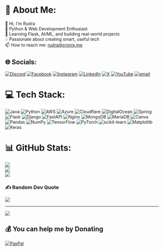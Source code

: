 # 💫 About Me:
👋 Hi, I'm Rudra  <br>🧠 Python & Web Development Enthusiast  <br>🚀 Learning Flask, AI/ML, and building real-world projects  <br>💡 Passionate about creating smart, useful tech  <br>📫 How to reach me: rudra@cronix.me<br>


## 🌐 Socials:
[![Discord](https://img.shields.io/badge/Discord-%237289DA.svg?logo=discord&logoColor=white)](https://discord.gg/YSbHEdKRBa) [![Facebook](https://img.shields.io/badge/Facebook-%231877F2.svg?logo=Facebook&logoColor=white)](https://facebook.com/RudraPatel ) [![Instagram](https://img.shields.io/badge/Instagram-%23E4405F.svg?logo=Instagram&logoColor=white)](https://instagram.com/overrudra) [![LinkedIn](https://img.shields.io/badge/LinkedIn-%230077B5.svg?logo=linkedin&logoColor=white)](https://linkedin.com/in/overrudra) [![X](https://img.shields.io/badge/X-black.svg?logo=X&logoColor=white)](https://x.com/overrudra) [![YouTube](https://img.shields.io/badge/YouTube-%23FF0000.svg?logo=YouTube&logoColor=white)](https://youtube.com/@UCMHTd4LM-WWaFr69ODLxSKA) [![email](https://img.shields.io/badge/Email-D14836?logo=gmail&logoColor=white)](mailto:rudra@cronix.me) 

# 💻 Tech Stack:
![Java](https://img.shields.io/badge/java-%23ED8B00.svg?style=for-the-badge&logo=openjdk&logoColor=white) ![Python](https://img.shields.io/badge/python-3670A0?style=for-the-badge&logo=python&logoColor=ffdd54) ![AWS](https://img.shields.io/badge/AWS-%23FF9900.svg?style=for-the-badge&logo=amazon-aws&logoColor=white) ![Azure](https://img.shields.io/badge/azure-%230072C6.svg?style=for-the-badge&logo=microsoftazure&logoColor=white) ![Cloudflare](https://img.shields.io/badge/Cloudflare-F38020?style=for-the-badge&logo=Cloudflare&logoColor=white) ![DigitalOcean](https://img.shields.io/badge/DigitalOcean-%230167ff.svg?style=for-the-badge&logo=digitalOcean&logoColor=white) ![Spring](https://img.shields.io/badge/spring-%236DB33F.svg?style=for-the-badge&logo=spring&logoColor=white) ![Flask](https://img.shields.io/badge/flask-%23000.svg?style=for-the-badge&logo=flask&logoColor=white) ![Django](https://img.shields.io/badge/django-%23092E20.svg?style=for-the-badge&logo=django&logoColor=white) ![FastAPI](https://img.shields.io/badge/FastAPI-005571?style=for-the-badge&logo=fastapi) ![Nginx](https://img.shields.io/badge/nginx-%23009639.svg?style=for-the-badge&logo=nginx&logoColor=white) ![MongoDB](https://img.shields.io/badge/MongoDB-%234ea94b.svg?style=for-the-badge&logo=mongodb&logoColor=white) ![MariaDB](https://img.shields.io/badge/MariaDB-003545?style=for-the-badge&logo=mariadb&logoColor=white) ![Canva](https://img.shields.io/badge/Canva-%2300C4CC.svg?style=for-the-badge&logo=Canva&logoColor=white) ![Pandas](https://img.shields.io/badge/pandas-%23150458.svg?style=for-the-badge&logo=pandas&logoColor=white) ![NumPy](https://img.shields.io/badge/numpy-%23013243.svg?style=for-the-badge&logo=numpy&logoColor=white) ![TensorFlow](https://img.shields.io/badge/TensorFlow-%23FF6F00.svg?style=for-the-badge&logo=TensorFlow&logoColor=white) ![PyTorch](https://img.shields.io/badge/PyTorch-%23EE4C2C.svg?style=for-the-badge&logo=PyTorch&logoColor=white) ![scikit-learn](https://img.shields.io/badge/scikit--learn-%23F7931E.svg?style=for-the-badge&logo=scikit-learn&logoColor=white) ![Matplotlib](https://img.shields.io/badge/Matplotlib-%23ffffff.svg?style=for-the-badge&logo=Matplotlib&logoColor=black) ![Keras](https://img.shields.io/badge/Keras-%23D00000.svg?style=for-the-badge&logo=Keras&logoColor=white)
# 📊 GitHub Stats:
![](https://github-readme-stats.vercel.app/api?username=overrudra&theme=aura&hide_border=false&include_all_commits=true&count_private=true)<br/>
![](https://nirzak-streak-stats.vercel.app/?user=overrudra&theme=aura&hide_border=false)<br/>
![](https://github-readme-stats.vercel.app/api/top-langs/?username=overrudra&theme=aura&hide_border=false&include_all_commits=true&count_private=true&layout=compact)

### ✍️ Random Dev Quote
![](https://quotes-github-readme.vercel.app/api?type=horizontal&theme=light)

---
[![](https://visitcount.itsvg.in/api?id=overrudra&icon=0&color=0)](https://visitcount.itsvg.in)

  ## 💰 You can help me by Donating
  [![PayPal](https://img.shields.io/badge/PayPal-00457C?style=for-the-badge&logo=paypal&logoColor=white)](https://paypal.me/Rudra1424) 

  
<!-- Proudly created with GPRM ( https://gprm.itsvg.in ) -->
